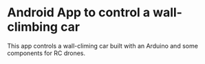 # Android App to control a wall-climbing car

This app controls a wall-climing car built with an Arduino and some components for RC drones.
